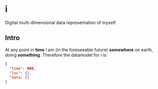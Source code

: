 # i
Digital multi-dimensional data representation of myself.

## Intro

At any point in **time** I am (in the foreseeable future) **somewhere** on earth, doing **something**. Therefore the datamodel for _i_ is:

```json
{
  "time": 000,
  "loc": {},
  "data: {}
}
```

